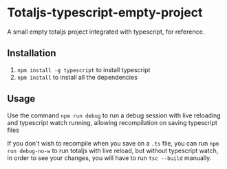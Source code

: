 # Totaljs-typescript-empty-project
A small empty totaljs project integrated with typescript, for reference.

## Installation

1. `npm install -g typescript` to install typescript
2. `npm install` to install all the dependencies

## Usage

Use the command `npm run debug` to run a debug session with live reloading and typescript watch running,
allowing recompilation on saving typescript files

If you don't wish to recompile when you save on a `.ts` file, you can run `npm run debug-no-w`
to run totaljs with live reload, but without typescript watch, in order to see your changes, you
will have to run `tsc --build` manually.

